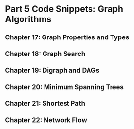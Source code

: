 # Part 5 Code Snippets: Graph Algorithms

## Chapter 17: Graph Properties and Types

## Chapter 18: Graph Search

## Chapter 19: Digraph and DAGs

## Chapter 20: Minimum Spanning Trees

## Chapter 21: Shortest Path

## Chapter 22: Network Flow
